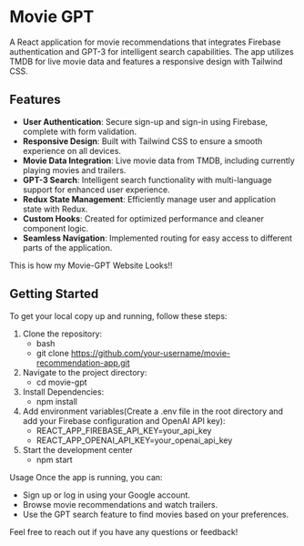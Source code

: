 # Movie GPT

A React application for movie recommendations that integrates Firebase authentication and GPT-3 for intelligent search capabilities. The app utilizes TMDB for live movie data and features a responsive design with Tailwind CSS.

## Features

- **User Authentication**: Secure sign-up and sign-in using Firebase, complete with form validation.
- **Responsive Design**: Built with Tailwind CSS to ensure a smooth experience on all devices.
- **Movie Data Integration**: Live movie data from TMDB, including currently playing movies and trailers.
- **GPT-3 Search**: Intelligent search functionality with multi-language support for enhanced user experience.
- **Redux State Management**: Efficiently manage user and application state with Redux.
- **Custom Hooks**: Created for optimized performance and cleaner component logic.
- **Seamless Navigation**: Implemented routing for easy access to different parts of the application.

This is how my Movie-GPT Website Looks!!



## Getting Started

To get your local copy up and running, follow these steps:

1. Clone the repository:
   - bash
   - git clone https://github.com/your-username/movie-recommendation-app.git
2. Navigate to the project directory:
   - cd movie-gpt
3. Install Dependencies:
   - npm install
4. Add environment variables(Create a .env file in the root directory and add your Firebase configuration and OpenAI API key):
   - REACT_APP_FIREBASE_API_KEY=your_api_key
   - REACT_APP_OPENAI_API_KEY=your_openai_api_key
5. Start the development center
   - npm start

Usage
Once the app is running, you can:
   - Sign up or log in using your Google account.
   - Browse movie recommendations and watch trailers.
   - Use the GPT search feature to find movies based on your preferences.

Feel free to reach out if you have any questions or feedback!
